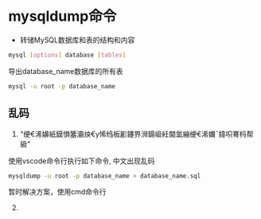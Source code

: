 # mysqldump命令

- 转储MySQL数据库和表的结构和内容

```bash
mysql [options] database [tables]
```

导出database_name数据库的所有表

```bash
mysql -u root -p database_name
```

## 乱码

1. "绠€浠嬶紙鏌愪簺灞炴€у悕绉板彲鑳界浉鍚岋紝閫氳繃绠€浠嬭ˉ鍏呮弿杩帮級"

使用vscode命令行执行如下命令, 中文出现乱码

```bash
mysqldump -u root -p database_name > database_name.sql
```
暂时解决方案，使用cmd命令行

2. 